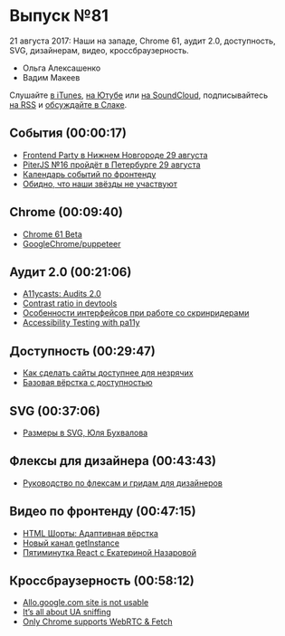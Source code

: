 # Выпуск №81

21 августа 2017: Наши на западе, Chrome 61, аудит 2.0, доступность, SVG, дизайнерам, видео, кроссбраузерность.

- Ольга Алексашенко
- Вадим Макеев

Слушайте [в iTunes](https://itunes.apple.com/ru/podcast/veb-standarty/id1080500016), [на Ютубе](https://www.youtube.com/playlist?list=PLMBnwIwFEFHcwuevhsNXkFTcadeX5R1Go) или [на SoundCloud](https://soundcloud.com/web-standards), подписывайтесь [на RSS](https://web-standards.ru/podcast/feed/) и [обсуждайте в Слаке](http://slack.web-standards.ru/).

## События (00:00:17)

- [Frontend Party в Нижнем Новгороде 29 августа](https://events.yandex.ru/events/meetings/29-aug-2017/)
- [PiterJS №16 пройдёт в Петербурге 29 августа](https://meetabit.com/events/piterjs-16)
- [Календарь событий по фронтенду](https://github.com/web-standards-ru/calendar)
- [Обидно, что наши звёзды не участвуют](https://web-standards.slack.com/archives/C09TBDY87/p1502881243000171)

## Chrome (00:09:40)

- [Chrome 61 Beta](https://blog.chromium.org/2017/08/chrome-61-beta-javascript-modules.html)
- [GoogleChrome/puppeteer](https://github.com/GoogleChrome/puppeteer)

## Аудит 2.0 (00:21:06)

- [A11ycasts: Audits 2.0](https://youtu.be/b0Q5Zp_yKaU)
- [Contrast ratio in devtools](https://remysharp.com/2017/08/17/contrast-ratio-in-devtools)
- [Особенности интерфейсов при работе со скринридерами](https://youtu.be/2nSib5UuR_g)
- [Accessibility Testing with pa11y](https://bitsofco.de/pa11y/)

## Доступность (00:29:47)

- [Как сделать сайты доступнее для незрячих](https://habr.ru/p/335442)
- [Базовая вёрстка с доступностью](https://htmlacademy.ru/intensive/htmlcss)

## SVG (00:37:06)

- [Размеры в SVG, Юля Бухвалова](http://css.yoksel.ru/svg-sizes/)

## Флексы для дизайнера (00:43:43)

- [Руководство по флексам и гридам для дизайнеров](http://css-live.ru/articles/rukovodstvo-po-fleksboksam-i-gridam-dlya-dizajnerov.html)

## Видео по фронтенду (00:47:15)

- [HTML Шорты: Адаптивная вёрстка](https://youtu.be/srUZ9E4qQlQ)
- [Новый канал getInstance](https://www.youtube.com/channel/UCEBHlT_L1ME6e9ixaRPp0wg)
- [Пятиминутка React с Екатериной Назаровой](http://5minreact.ru/31-getinstance/)

## Кроссбраузерность (00:58:12)

- [Allo.google.com site is not usable](https://webcompat.com/issues/8970)
- [It’s all about UA sniffing](https://twitter.com/pepelsbey_/status/897712883987075073)
- [Only Chrome supports WebRTC & Fetch](https://twitter.com/mbleigh/status/898235939855540224)
